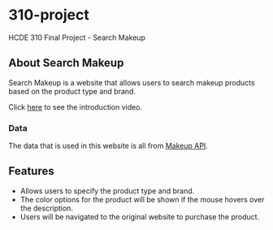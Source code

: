 # 310-project
HCDE 310 Final Project - Search Makeup

## About Search Makeup
Search Makeup is a website that allows users to search makeup products based on the product type and brand.

Click [here](https://youtu.be/6nD71970npE) to see the introduction video.

### Data
The data that is used in this website is all from [Makeup API](https://makeup-api.herokuapp.com/).

## Features
* Allows users to specify the product type and brand.
* The color options for the product will be shown if the mouse hovers over the description.
* Users will be navigated to the original website to purchase the product.